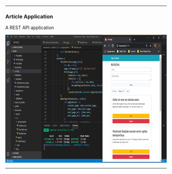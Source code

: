<hr></hr>

### Article Application

A REST API application


<img src="./images/article.png" width="100%" height="400"/>


<hr></hr>